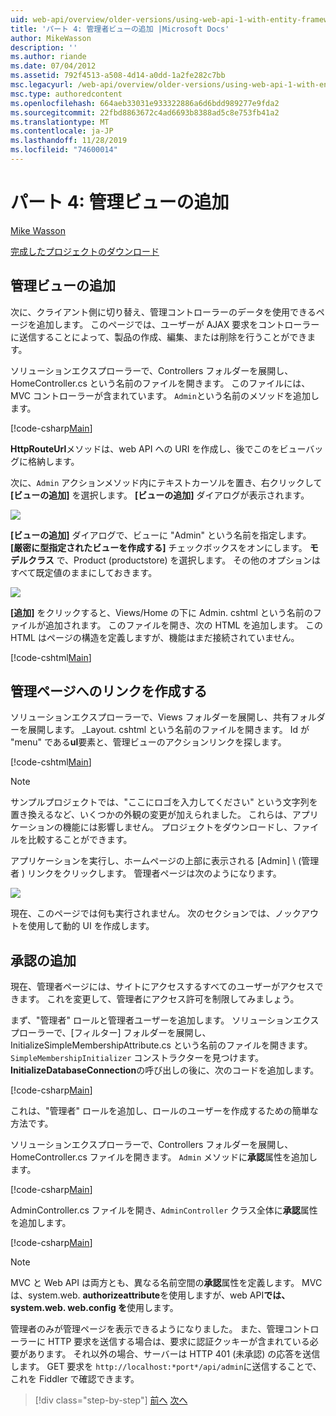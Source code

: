 ```yaml
---
uid: web-api/overview/older-versions/using-web-api-1-with-entity-framework-5/using-web-api-with-entity-framework-part-4
title: 'パート 4: 管理者ビューの追加 |Microsoft Docs'
author: MikeWasson
description: ''
ms.author: riande
ms.date: 07/04/2012
ms.assetid: 792f4513-a508-4d14-a0dd-1a2fe282c7bb
msc.legacyurl: /web-api/overview/older-versions/using-web-api-1-with-entity-framework-5/using-web-api-with-entity-framework-part-4
msc.type: authoredcontent
ms.openlocfilehash: 664aeb33031e933322886a6d6bdd989277e9fda2
ms.sourcegitcommit: 22fbd8863672c4ad6693b8388ad5c8e753fb41a2
ms.translationtype: MT
ms.contentlocale: ja-JP
ms.lasthandoff: 11/28/2019
ms.locfileid: "74600014"
---
```

# <a name="part-4-adding-an-admin-view"></a>パート 4: 管理ビューの追加

[Mike Wasson](https://github.com/MikeWasson)

[完成したプロジェクトのダウンロード](https://code.msdn.microsoft.com/ASP-NET-Web-API-with-afa30545)

## <a name="add-an-admin-view"></a>管理ビューの追加

次に、クライアント側に切り替え、管理コントローラーのデータを使用できるページを追加します。 このページでは、ユーザーが AJAX 要求をコントローラーに送信することによって、製品の作成、編集、または削除を行うことができます。

ソリューションエクスプローラーで、Controllers フォルダーを展開し、HomeController.cs という名前のファイルを開きます。 このファイルには、MVC コントローラーが含まれています。 `Admin`という名前のメソッドを追加します。

[!code-csharp[Main](using-web-api-with-entity-framework-part-4/samples/sample1.cs)]

**HttpRouteUrl**メソッドは、web API への URI を作成し、後でこのをビューバッグに格納します。

次に、`Admin` アクションメソッド内にテキストカーソルを置き、右クリックして **[ビューの追加]** を選択します。 **[ビューの追加]** ダイアログが表示されます。

![](using-web-api-with-entity-framework-part-4/_static/image1.png)

**[ビューの追加]** ダイアログで、ビューに "Admin" という名前を指定します。 **[厳密に型指定されたビューを作成する]** チェックボックスをオンにします。 **モデルクラス** で、Product (productstore) を選択します。 その他のオプションはすべて既定値のままにしておきます。

![](using-web-api-with-entity-framework-part-4/_static/image2.png)

**[追加]** をクリックすると、Views/Home の下に Admin. cshtml という名前のファイルが追加されます。 このファイルを開き、次の HTML を追加します。 この HTML はページの構造を定義しますが、機能はまだ接続されていません。

[!code-cshtml[Main](using-web-api-with-entity-framework-part-4/samples/sample2.cshtml)]

## <a name="create-a-link-to-the-admin-page"></a>管理ページへのリンクを作成する

ソリューションエクスプローラーで、Views フォルダーを展開し、共有フォルダーを展開します。 \_Layout. cshtml という名前のファイルを開きます。 Id が "menu" である**ul**要素と、管理ビューのアクションリンクを探します。

[!code-cshtml[Main](using-web-api-with-entity-framework-part-4/samples/sample3.cshtml)]

> [!NOTE]
> サンプルプロジェクトでは、"ここにロゴを入力してください" という文字列を置き換えるなど、いくつかの外観の変更が加えられました。 これらは、アプリケーションの機能には影響しません。 プロジェクトをダウンロードし、ファイルを比較することができます。

アプリケーションを実行し、ホームページの上部に表示される [Admin] \ (管理者 \) リンクをクリックします。 管理者ページは次のようになります。

![](using-web-api-with-entity-framework-part-4/_static/image3.png)

現在、このページでは何も実行されません。 次のセクションでは、ノックアウトを使用して動的 UI を作成します。

## <a name="add-authorization"></a>承認の追加

現在、管理者ページには、サイトにアクセスするすべてのユーザーがアクセスできます。 これを変更して、管理者にアクセス許可を制限してみましょう。

まず、"管理者" ロールと管理者ユーザーを追加します。 ソリューションエクスプローラーで、[フィルター] フォルダーを展開し、InitializeSimpleMembershipAttribute.cs という名前のファイルを開きます。 `SimpleMembershipInitializer` コンストラクターを見つけます。 **InitializeDatabaseConnection**の呼び出しの後に、次のコードを追加します。

[!code-csharp[Main](using-web-api-with-entity-framework-part-4/samples/sample4.cs)]

これは、"管理者" ロールを追加し、ロールのユーザーを作成するための簡単な方法です。

ソリューションエクスプローラーで、Controllers フォルダーを展開し、HomeController.cs ファイルを開きます。 `Admin` メソッドに**承認**属性を追加します。

[!code-csharp[Main](using-web-api-with-entity-framework-part-4/samples/sample5.cs)]

AdminController.cs ファイルを開き、`AdminController` クラス全体に**承認**属性を追加します。

[!code-csharp[Main](using-web-api-with-entity-framework-part-4/samples/sample6.cs)]

> [!NOTE]
> MVC と Web API は両方とも、異なる名前空間の**承認**属性を定義します。 MVC は、system.web. **authorizeattribute**を使用しますが、web API**では、system.web. web.config を**使用します。

管理者のみが管理ページを表示できるようになりました。 また、管理コントローラーに HTTP 要求を送信する場合は、要求に認証クッキーが含まれている必要があります。 それ以外の場合、サーバーは HTTP 401 (未承認) の応答を送信します。 GET 要求を `http://localhost:*port*/api/admin`に送信することで、これを Fiddler で確認できます。

> [!div class="step-by-step"]
> [前へ](using-web-api-with-entity-framework-part-3.md)
> [次へ](using-web-api-with-entity-framework-part-5.md)
